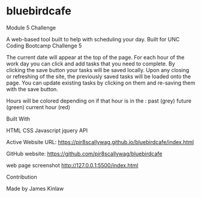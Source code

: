 # bluebirdcafe
Module 5 Challenge

A web-based tool built to help with scheduling your day.
Built for UNC Coding Bootcamp Challenge 5

The current date will appear at the top of the page.
For each hour of the work day you can click and add tasks that you need to complete. 
By clicking the save button your tasks will be saved locally. 
Upon any closing or refreshing of the site, the previously saved tasks will be loaded onto the page.
You can update existing tasks by clicking on them and re-saving them with the save button.

Hours will be colored depending on if that hour is in the :
past (grey)
future (green)
current hour (red)

Built With

HTML
CSS
Javascript
jquery API

Active Website URL:
https://pir8scallywag.github.io/bluebirdcafe/index.html

GitHub website:
https://github.com/pir8scallywag/bluebirdcafe

web page screenshot
http://127.0.0.1:5500/index.html

Contribution

Made by James Kinlaw
